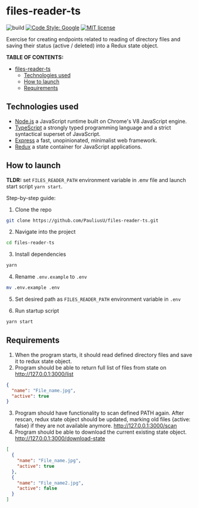 # files-reader-ts

![build](https://github.com/pauliusu/files-reader-ts/actions/workflows/build.yml/badge.svg)
[![Code Style: Google](https://img.shields.io/badge/code%20style-google-blueviolet.svg)](https://github.com/google/gts)
[![MIT license](https://img.shields.io/badge/License-MIT-blue.svg)](https://github.com/PauliusU/files-reader-ts/blob/master/LICENSE)

Exercise for creating endpoints related to reading of directory files and saving their status (active / deleted) into a
Redux state object.

**TABLE OF CONTENTS:**

- [files-reader-ts](#files-reader-ts)
  - [Technologies used](#technologies-used)
  - [How to launch](#how-to-launch)
  - [Requirements](#requirements)

## Technologies used

- [Node.js](https://nodejs.org) a JavaScript runtime built on Chrome's V8 JavaScript engine.
- [TypeScript](https://www.typescriptlang.org/) a strongly typed programming language and a strict syntactical superset
  of JavaScript.
- [Express](https://expressjs.com/) a fast, unopinionated, minimalist web framework.
- [Redux](https://redux.js.org/) a state container for JavaScript applications.

## How to launch

**TLDR:** set `FILES_READER_PATH` environment variable in .env file and launch start script `yarn start`.

Step-by-step guide:

1. Clone the repo

```bash
git clone https://github.com/PauliusU/files-reader-ts.git
```

2. Navigate into the project

```bash
cd files-reader-ts
```

3. Install dependencies

```bash
yarn
```

4. Rename `.env.example` to `.env`

```bash
mv .env.example .env
```

5. Set desired path as `FILES_READER_PATH` environment variable in `.env`

6. Run startup script

```bash
yarn start
```

## Requirements

1. When the program starts, it should read defined directory files and save it to redux state object.
2. Program should be able to return full list of files from state on http://127.0.0.1:3000/list

```json
{
  "name": "File_name.jpg",
  "active": true
}
```

3. Program should have functionality to scan defined PATH again. After rescan, redux state object should be updated,
   marking old files {active: false} if they are not available anymore. http://127.0.0.1:3000/scan
4. Program should be able to download the current existing state object. http://127.0.0.1:3000/download-state

```json
[
  {
    "name": "File_name.jpg",
    "active": true
  },
  {
    "name": "File_name2.jpg",
    "active": false
  }
]
```

